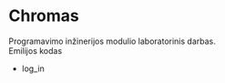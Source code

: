 # Chromas
Programavimo inžinerijos modulio laboratorinis darbas.<br />
Emilijos kodas<br />
+ log_in
